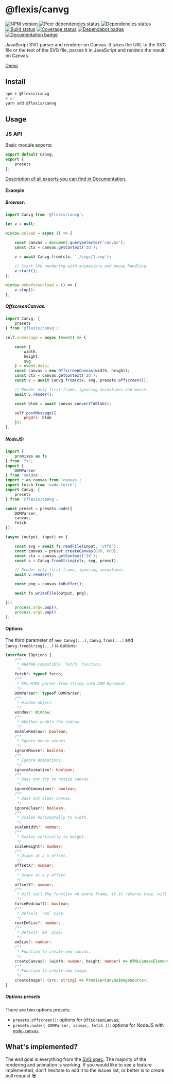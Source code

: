 # @flexis/canvg

[![NPM version][npm]][npm-url]
[![Peer dependencies status][peer-deps]][peer-deps-url]
[![Dependencies status][deps]][deps-url]
[![Build status][build]][build-url]
[![Coverage status][coverage]][coverage-url]
[![Dependabot badge][dependabot]][dependabot-url]
[![Documentation badge][documentation]][documentation-url]

[npm]: https://img.shields.io/npm/v/@flexis/canvg.svg
[npm-url]: https://npmjs.com/package/@flexis/canvg

[peer-deps]: https://david-dm.org/TrigenSoftware/flexis-canvg/peer-status.svg
[peer-deps-url]: https://david-dm.org/TrigenSoftware/flexis-canvg?type=peer

[deps]: https://david-dm.org/TrigenSoftware/flexis-canvg.svg
[deps-url]: https://david-dm.org/TrigenSoftware/flexis-canvg

[build]: http://img.shields.io/travis/com/TrigenSoftware/flexis-canvg/master.svg
[build-url]: https://travis-ci.com/TrigenSoftware/flexis-canvg

[coverage]: https://img.shields.io/coveralls/TrigenSoftware/flexis-canvg.svg
[coverage-url]: https://coveralls.io/r/TrigenSoftware/flexis-canvg

[dependabot]: https://api.dependabot.com/badges/status?host=github&repo=TrigenSoftware/flexis-canvg
[dependabot-url]: https://dependabot.com/

[documentation]: https://img.shields.io/badge/API-Documentation-2b7489.svg
[documentation-url]: https://trigensoftware.github.io/flexis-canvg

JavaScript SVG parser and renderer on Canvas. It takes the URL to the SVG file or the text of the SVG file, parses it in JavaScript and renders the result on Canvas.

[Demo](https://trigensoftware.github.io/flexis-canvg/demo/)

## Install

```sh
npm i @flexis/canvg
# or
yarn add @flexis/canvg
```

## Usage

### JS API

Basic module exports:

```js
export default Canvg;
export {
    presets
};
```

[Description of all exports you can find in Documentation.](https://trigensoftware.github.io/flexis-canvg/index.html)

#### Example

##### Browser:

```js
import Canvg from '@flexis/canvg';

let v = null;

window.onload = async () => {

    const canvas = document.querySelector('canvas');
    const ctx = canvas.getContext('2d');
    
    v = await Canvg.from(ctx, './svgs/1.svg');

    // Start SVG rendering with animations and mouse handling.
    v.start();
};

window.onbeforeunload = () => {
    v.stop();
};
```

##### OffscreenCanvas:

```js
import Canvg, {
    presets
} from '@flexis/canvg';

self.onmessage = async (event) => {

    const {
        width,
        height,
        svg
    } = event.data;
    const canvas = new OffscreenCanvas(width, height);
    const ctx = canvas.getContext('2d');
    const v = await Canvg.from(ctx, svg, presets.offscreen());

    // Render only first frame, ignoring animations and mouse.
    await v.render();

    const blob = await canvas.convertToBlob();

    self.postMessage({
        pngUrl: blob
    });
};
```

##### NodeJS:

```js
import {
    promises as fs
} from 'fs';
import {
    DOMParser
} from 'xmldom';
import * as canvas from 'canvas';
import fetch from 'node-fetch';
import Canvg, {
    presets
} from '@flexis/canvg';

const preset = presets.node({
    DOMParser,
    canvas,
    fetch
});

(async (output, input) => {

    const svg = await fs.readFile(input, 'utf8');
    const canvas = preset.createCanvas(800, 600);
    const ctx = canvas.getContext('2d');
    const v = Canvg.fromString(ctx, svg, preset);

    // Render only first frame, ignoring animations.
    await v.render();

    const png = canvas.toBuffer();

    await fs.writeFile(output, png);

})(
    process.argv.pop(),
    process.argv.pop()
);
```

#### Options

The third parameter of `new Canvg(...)`, `Canvg.from(...)` and `Canvg.fromString(...)` is options:

```ts
interface IOptions {
    /**
     * WHATWG-compatible `fetch` function.
     */
    fetch?: typeof fetch;
    /**
     * XML/HTML parser from string into DOM Document.
     */
    DOMParser?: typeof DOMParser;
    /**
     * Window object.
     */
    window?: Window;
    /**
     * Whether enable the redraw.
     */
    enableRedraw?: boolean;
    /**
     * Ignore mouse events.
     */
    ignoreMouse?: boolean;
    /**
     * Ignore animations.
     */
    ignoreAnimation?: boolean;
    /**
     * Does not try to resize canvas.
     */
    ignoreDimensions?: boolean;
    /**
     * Does not clear canvas.
     */
    ignoreClear?: boolean;
    /**
     * Scales horizontally to width.
     */
    scaleWidth?: number;
    /**
     * Scales vertically to height.
     */
    scaleHeight?: number;
    /**
     * Draws at a x offset.
     */
    offsetX?: number;
    /**
     * Draws at a y offset.
     */
    offsetY?: number;
    /**
     * Will call the function on every frame, if it returns true, will redraw.
     */
    forceRedraw?(): boolean;
    /**
     * Default `rem` size.
     */
    rootEmSize?: number;
    /**
     * Default `em` size.
     */
    emSize?: number;
    /**
     * Function to create new canvas.
     */
    createCanvas?: (width: number, height: number) => HTMLCanvasElement | OffscreenCanvas;
    /**
     * Function to create new image.
     */
    createImage?: (src: string) => Promise<CanvasImageSource>;
}
```

##### Options presets

There are two options presets:

- `presets.offscreen()`: options for [`OffscreenCanvas`](https://developer.mozilla.org/en-US/docs/Web/API/OffscreenCanvas);
- `presets.node({ DOMParser, canvas, fetch })`: options for NodeJS with [`node-canvas`](https://github.com/Automattic/node-canvas).

## What's implemented?

The end goal is everything from the [SVG spec](http://www.w3.org/TR/SVG/). The majority of the rendering and animation is working. If you would like to see a feature implemented, don't hesitate to add it to the issues list, or better is to create pull request 😎
